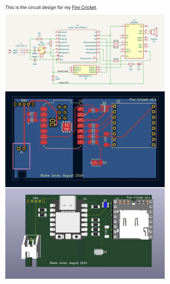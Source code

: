 This is the circuit design for my [Fire Cricket](https://foo.net/cricket/).

![circuit diagram](docs/circuit.png)
![PCB layout](docs/pcb.png)
![3D model](docs/3d.png)
